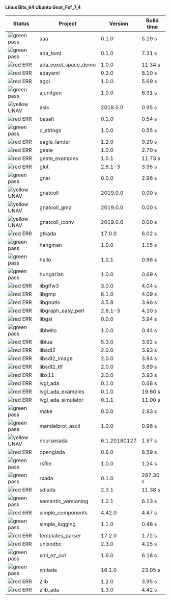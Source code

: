 #### Linux Bits_64 Ubuntu Gnat_Fsf_7_4

| Status | Project | Version | Build time |
| --- | --- | --- | --- |
|![green](https://placehold.it/8/00aa00/000000?text=+) pass | aaa | 0.1.0 |  5.19 s |
|![green](https://placehold.it/8/00aa00/000000?text=+) pass | ada_toml | 0.1.0 |  7.31 s |
|![red](https://placehold.it/8/ff0000/000000?text=+) ERR  | ada_voxel_space_demo | 1.0.0 |  11.34 s |
|![red](https://placehold.it/8/ff0000/000000?text=+) ERR  | adayaml | 0.3.0 |  8.10 s |
|![red](https://placehold.it/8/ff0000/000000?text=+) ERR  | agpl | 1.0.0 |  5.69 s |
|![green](https://placehold.it/8/00aa00/000000?text=+) pass | ajunitgen | 1.0.0 |  6.31 s |
|![yellow](https://placehold.it/8/ffbb00/000000?text=+) UNAV | asis | 2018.0.0 |  0.95 s |
|![red](https://placehold.it/8/ff0000/000000?text=+) ERR  | basalt | 0.1.0 |  0.54 s |
|![green](https://placehold.it/8/00aa00/000000?text=+) pass | c_strings | 1.0.0 |  0.55 s |
|![red](https://placehold.it/8/ff0000/000000?text=+) ERR  | eagle_lander | 1.2.0 |  9.20 s |
|![red](https://placehold.it/8/ff0000/000000?text=+) ERR  | geste | 1.0.0 |  2.70 s |
|![red](https://placehold.it/8/ff0000/000000?text=+) ERR  | geste_examples | 1.0.1 |  11.73 s |
|![red](https://placehold.it/8/ff0000/000000?text=+) ERR  | glut | 2.8.1-3 |  3.95 s |
|![green](https://placehold.it/8/00aa00/000000?text=+) pass | gnat | 0.0.0 |  2.96 s |
|![yellow](https://placehold.it/8/ffbb00/000000?text=+) UNAV | gnatcoll | 2019.0.0 |  0.00 s |
|![yellow](https://placehold.it/8/ffbb00/000000?text=+) UNAV | gnatcoll_gmp | 2019.0.0 |  0.00 s |
|![yellow](https://placehold.it/8/ffbb00/000000?text=+) UNAV | gnatcoll_iconv | 2019.0.0 |  0.00 s |
|![red](https://placehold.it/8/ff0000/000000?text=+) ERR  | gtkada | 17.0.0 |  6.02 s |
|![green](https://placehold.it/8/00aa00/000000?text=+) pass | hangman | 1.0.0 |  1.15 s |
|![green](https://placehold.it/8/00aa00/000000?text=+) pass | hello | 1.0.1 |  0.86 s |
|![green](https://placehold.it/8/00aa00/000000?text=+) pass | hungarian | 1.0.0 |  0.69 s |
|![red](https://placehold.it/8/ff0000/000000?text=+) ERR  | libglfw3 | 3.0.0 |  4.04 s |
|![red](https://placehold.it/8/ff0000/000000?text=+) ERR  | libgmp | 6.1.0 |  4.09 s |
|![red](https://placehold.it/8/ff0000/000000?text=+) ERR  | libgnutls | 3.5.8 |  3.96 s |
|![red](https://placehold.it/8/ff0000/000000?text=+) ERR  | libgraph_easy_perl | 2.8.1-3 |  4.10 s |
|![red](https://placehold.it/8/ff0000/000000?text=+) ERR  | libgsl | 0.0.0 |  3.94 s |
|![green](https://placehold.it/8/00aa00/000000?text=+) pass | libhello | 1.0.0 |  0.44 s |
|![red](https://placehold.it/8/ff0000/000000?text=+) ERR  | liblua | 5.3.0 |  3.92 s |
|![red](https://placehold.it/8/ff0000/000000?text=+) ERR  | libsdl2 | 2.0.0 |  3.93 s |
|![red](https://placehold.it/8/ff0000/000000?text=+) ERR  | libsdl2_image | 2.0.0 |  3.84 s |
|![red](https://placehold.it/8/ff0000/000000?text=+) ERR  | libsdl2_ttf | 2.0.0 |  3.89 s |
|![red](https://placehold.it/8/ff0000/000000?text=+) ERR  | libx11 | 2.0.0 |  3.93 s |
|![red](https://placehold.it/8/ff0000/000000?text=+) ERR  | lvgl_ada | 0.1.0 |  0.68 s |
|![red](https://placehold.it/8/ff0000/000000?text=+) ERR  | lvgl_ada_examples | 0.1.0 |  19.60 s |
|![red](https://placehold.it/8/ff0000/000000?text=+) ERR  | lvgl_ada_simulator | 0.1.1 |  11.00 s |
|![green](https://placehold.it/8/00aa00/000000?text=+) pass | make | 0.0.0 |  2.93 s |
|![green](https://placehold.it/8/00aa00/000000?text=+) pass | mandelbrot_ascii | 1.0.0 |  0.96 s |
|![yellow](https://placehold.it/8/ffbb00/000000?text=+) UNAV | ncursesada | 6.1.20180127 |  1.97 s |
|![red](https://placehold.it/8/ff0000/000000?text=+) ERR  | openglada | 0.6.0 |  8.59 s |
|![green](https://placehold.it/8/00aa00/000000?text=+) pass | rsfile | 1.0.0 |  1.24 s |
|![green](https://placehold.it/8/00aa00/000000?text=+) pass | rxada | 0.1.0 |  287.30 s |
|![red](https://placehold.it/8/ff0000/000000?text=+) ERR  | sdlada | 2.3.1 |  11.38 s |
|![green](https://placehold.it/8/00aa00/000000?text=+) pass | semantic_versioning | 1.0.1 |  6.13 s |
|![red](https://placehold.it/8/ff0000/000000?text=+) ERR  | simple_components | 4.42.0 |  4.47 s |
|![green](https://placehold.it/8/00aa00/000000?text=+) pass | simple_logging | 1.1.0 |  0.48 s |
|![red](https://placehold.it/8/ff0000/000000?text=+) ERR  | templates_parser | 17.2.0 |  1.72 s |
|![red](https://placehold.it/8/ff0000/000000?text=+) ERR  | unixodbc | 2.3.0 |  4.15 s |
|![green](https://placehold.it/8/00aa00/000000?text=+) pass | xml_ez_out | 1.6.0 |  6.18 s |
|![green](https://placehold.it/8/00aa00/000000?text=+) pass | xmlada | 16.1.0 |  23.05 s |
|![red](https://placehold.it/8/ff0000/000000?text=+) ERR  | zlib | 1.2.0 |  3.95 s |
|![red](https://placehold.it/8/ff0000/000000?text=+) ERR  | zlib_ada | 1.3.0 |  4.42 s |
